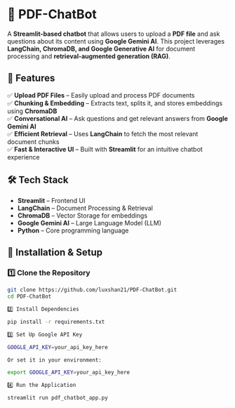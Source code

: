 # 📄 PDF-ChatBot  

A **Streamlit-based chatbot** that allows users to upload a **PDF file** and ask questions about its content using **Google Gemini AI**. This project leverages **LangChain, ChromaDB, and Google Generative AI** for document processing and **retrieval-augmented generation (RAG)**.  

## 🚀 Features  
✅ **Upload PDF Files** – Easily upload and process PDF documents  
✅ **Chunking & Embedding** – Extracts text, splits it, and stores embeddings using **ChromaDB**  
✅ **Conversational AI** – Ask questions and get relevant answers from **Google Gemini AI**  
✅ **Efficient Retrieval** – Uses **LangChain** to fetch the most relevant document chunks  
✅ **Fast & Interactive UI** – Built with **Streamlit** for an intuitive chatbot experience  

## 🛠️ Tech Stack  
- **Streamlit** – Frontend UI  
- **LangChain** – Document Processing & Retrieval  
- **ChromaDB** – Vector Storage for embeddings  
- **Google Gemini AI** – Large Language Model (LLM)  
- **Python** – Core programming language  

## 📌 Installation & Setup  

### 1️⃣ Clone the Repository  

```bash
git clone https://github.com/luxshan21/PDF-ChatBot.git
cd PDF-ChatBot

2️⃣ Install Dependencies

pip install -r requirements.txt

3️⃣ Set Up Google API Key

GOOGLE_API_KEY=your_api_key_here

Or set it in your environment:

export GOOGLE_API_KEY=your_api_key_here

4️⃣ Run the Application

streamlit run pdf_chatbot_app.py

